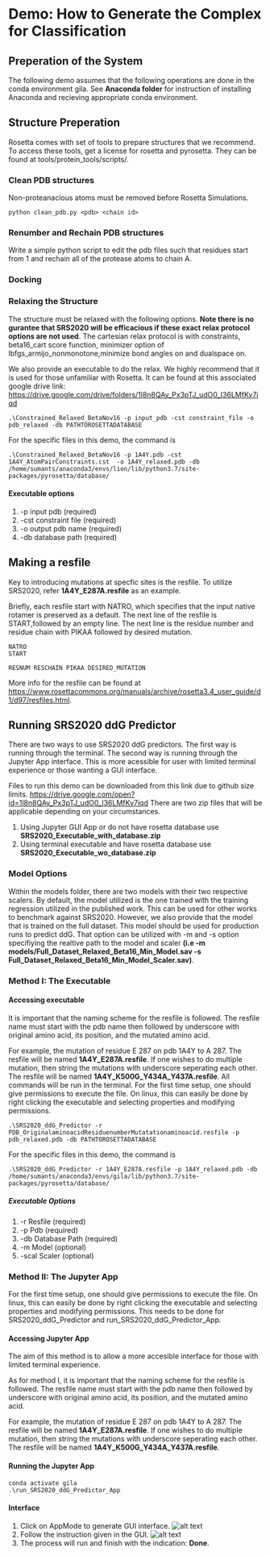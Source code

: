 # Demo: How to Generate the Complex for Classification

## Preperation of the System
The following demo assumes that the following operations are done in the conda environment gila.
See __Anaconda folder__ for instruction of installing Anaconda and recieving appropriate conda environment.

## Structure Preperation
Rosetta comes with set of tools to prepare structures that we recommend. To access these tools, get a license for rosetta and pyrosetta. They can be found at tools/protein_tools/scripts/. 
### Clean PDB structures
Non-proteanacious atoms must be removed before Rosetta Simulations. 
```
python clean_pdb.py <pdb> <chain id>
```
### Renumber and Rechain PDB structures
Write a simple python script to edit the pdb files such that residues start from 1 and rechain all of the protease atoms to chain A.

### Docking


### Relaxing the Structure
The structure must be relaxed with the following options. __Note there is no gurantee that SRS2020 will be efficacious if these exact relax protocol options are not used__. The cartesian relax protocol is with constraints, beta16_cart score function, minimizer option of lbfgs_armijo_nonmonotone,minimize bond angles on and dualspace on. 

We also provide an executable to do the relax. We highly recommend that it is used for those unfamiliar with Rosetta. It can be found at this associated google drive link: <https://drive.google.com/drive/folders/1l8n8QAy_Px3pTJ_udO0_I36LMfKv7iqd>
```
.\Constrained_Relaxed_BetaNov16 -p input_pdb -cst constraint_file -o pdb_relaxed -db PATHTOROSETTADATABASE
```
For the specific files in this demo, the command is
```
.\Constrained_Relaxed_BetaNov16 -p 1A4Y.pdb -cst 1A4Y_AtomPairConstraints.cst  -o 1A4Y_relaxed.pdb -db /home/sumants/anaconda3/envs/lion/lib/python3.7/site-packages/pyrosetta/database/
```

#### Executable options
1. -p   input pdb       (required)
2. -cst constraint file (required)
2. -o   output pdb name (required)
3. -db  database path   (required)

## Making a resfile
Key to introducing mutations at specfic sites is the resfile. 
To utilize SRS2020, refer __1A4Y_E287A.resfile__ as an example. 

Briefly, each resfile start with NATRO, which specifies that the input native rotamer is preserved as a default. The next line of the resfile is START,followed by an empty line. The next line is the residue number and residue chain with PIKAA followed by desired mutation.
```
NATRO
START

RESNUM RESCHAIN PIKAA DESIRED_MUTATION
```

More info for the resfile can be found at https://www.rosettacommons.org/manuals/archive/rosetta3.4_user_guide/d1/d97/resfiles.html.



## Running SRS2020 ddG Predictor
There are two ways to use SRS2020 ddG predictors. The first way is running through the terminal. The second way is running through the Jupyter App interface. This is more acessible for user with limited terminal experience or those wanting a GUI interface.

Files to run this demo can be downloaded from this link due to github size limits.
https://drive.google.com/open?id=1l8n8QAy_Px3pTJ_udO0_I36LMfKv7iqd
There are two zip files that will be applicable depending on your circumstances.
1. Using Jupyter GUI App or do not have rosetta database use __SRS2020_Executable_with_database.zip__
2. Using terminal executable and have rosetta database use __SRS2020_Executable_wo_database.zip__
### Model Options
Within the models folder, there are two models with their two respective scalers. By default, the model utilized is the one trained with the training regression utilized in the published work. This can be used for other works to benchmark against SRS2020. However, we also provide that the model that is trained on the full dataset. This model should be used for production runs to predict ddG. That option can be utilized with -m and -s option specifiying the realtive path to the model and scaler __(i.e -m models/Full_Dataset_Relaxed_Beta16_Min_Model.sav -s   Full_Dataset_Relaxed_Beta16_Min_Model_Scaler.sav)__.

### Method I: The Executable
#### Accessing executable
It is important that the naming scheme for the resfile is followed. The resfile name must start with the pdb name then followed by underscore with original amino acid, its position, and the mutated amino acid. 

For example, the mutation of residue E 287 on pdb 1A4Y to A 287. The resfile will be named __1A4Y_E287A.resfile__. If one wishes to do multiple mutation, then string the mutations with underscore seperating each other. The resfile will be named __1A4Y_K500G_Y434A_Y437A.resfile__. 
All commands will be run in the terminal.
For the first time setup, one should give permissions to execute the file. On linux, this can easily be done by right clicking the executable and selecting properties and modifying permissions.
```
.\SRS2020_ddG_Predictor -r PDB_OriginalaminoacidResiduenumberMutatationaminoacid.resfile -p pdb_relaxed.pdb -db PATHTOROSETTADATABASE
```
For the specific files in this demo, the command is
```
.\SRS2020_ddG_Predictor -r 1A4Y_E287A.resfile -p 1A4Y_relaxed.pdb -db /home/sumants/anaconda3/envs/gila/lib/python3.7/site-packages/pyrosetta/database/ 
```
##### Executable Options
1. -r     Resfile       (required)
2. -p     Pdb           (required)
3. -db    Database Path (required)
4. -m     Model         (optional)
5. -scal  Scaler        (optional)

### Method II: The Jupyter App
For the first time setup, one should give permissions to execute the file. On linux, this can easily be done by right clicking the executable and selecting properties and modifying permissions. This needs to be done for SRS2020_ddG_Predictor and run_SRS2020_ddG_Predictor_App.

#### Accessing Jupyter App
The aim of this method is to allow a more accesible interface for those with limited terminal experience.

As for method I, it is important that the naming scheme for the resfile is followed. The resfile name must start with the pdb name then followed by underscore with original amino acid, its position, and the mutated amino acid. 

For example, the mutation of residue E 287 on pdb 1A4Y to A 287. The resfile will be named __1A4Y_E287A.resfile__. If one wishes to do multiple mutation, then string the mutations with underscore seperating each other. The resfile will be named __1A4Y_K500G_Y434A_Y437A.resfile__.

#### Running the Jupyter App
```
conda activate gila
.\run_SRS2020_ddG_Predictor_App
```
#### Interface
1. Click on AppMode to generate GUI interface.
![alt text](images/StartUpArrow.png "Startup")
2. Follow the instruction given in the GUI. 
![alt text](images/app_gui_int.png "GUI Interface")
3. The process will run and finish with the indication: __Done__.
